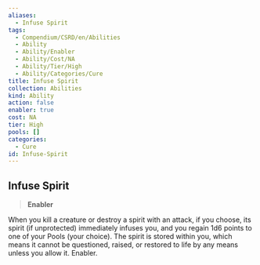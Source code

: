 ```yaml
---
aliases:
  - Infuse Spirit
tags:
  - Compendium/CSRD/en/Abilities
  - Ability
  - Ability/Enabler
  - Ability/Cost/NA
  - Ability/Tier/High
  - Ability/Categories/Cure
title: Infuse Spirit
collection: Abilities
kind: Ability
action: false
enabler: true
cost: NA
tier: High
pools: []
categories:
  - Cure
id: Infuse-Spirit
---
```

## Infuse Spirit    
>**Enabler**  
    
When you kill a creature or destroy a spirit with an attack, if you choose, its spirit (if unprotected) immediately infuses you, and you regain 1d6 points to one of your Pools (your choice). The spirit is stored within you, which means it cannot be questioned, raised, or restored to life by any means unless you allow it. Enabler.
